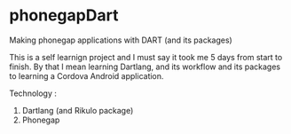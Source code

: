 phonegapDart
============

Making phonegap applications with DART (and its packages)

This is a self learnign project and I must say it took me 5 days from start to finish. By that I mean learning Dartlang, and its workflow and its packages to learning a Cordova Android application.

Technology :
1. Dartlang (and Rikulo package)
2. Phonegap 